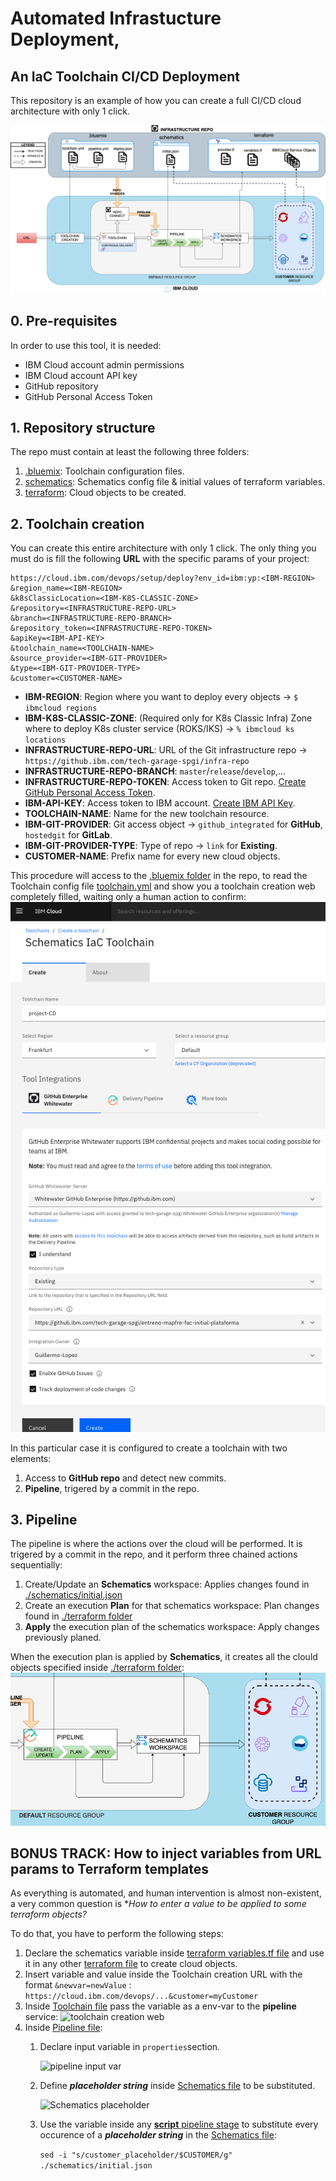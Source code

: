 # Automated Infrastucture Deployment, 
## An IaC Toolchain CI/CD Deployment

This repository is an example of how you can create a full CI/CD cloud architecture with only 1 click.

![Complete infra deployment](./images/toolchainInfraDeploy.png)


## 0. Pre-requisites
In order to use this tool, it is needed:
- IBM Cloud account admin permissions
- IBM Cloud account API key
- GitHub repository
- GitHub Personal Access Token

## 1. Repository structure
The repo must contain at least the following three folders:
1. [.bluemix](./.bluemix): Toolchain configuration files.
2. [schematics](./schematics): Schematics config file & initial values of terraform variables.
3. [terraform](./terraform): Cloud objects to be created.

## 2. Toolchain creation
You can create this entire architecture with only 1 click.
The only thing you must do is fill the following **URL** with the specific params of your project:
```
https://cloud.ibm.com/devops/setup/deploy?env_id=ibm:yp:<IBM-REGION>
&region_name=<IBM-REGION>
&k8sClassicLocation=<IBM-K8S-CLASSIC-ZONE>
&repository=<INFRASTRUCTURE-REPO-URL>
&branch=<INFRASTRUCTURE-REPO-BRANCH>
&repository_token=<INFRASTRUCTURE-REPO-TOKEN>
&apiKey=<IBM-API-KEY>
&toolchain_name=<TOOLCHAIN-NAME>
&source_provider=<IBM-GIT-PROVIDER>
&type=<IBM-GIT-PROVIDER-TYPE>
&customer=<CUSTOMER-NAME>
```

- **IBM-REGION**: Region where you want to deploy every objects -> ```$ ibmcloud regions```
- **IBM-K8S-CLASSIC-ZONE**: (Required only for K8s Classic Infra) Zone where to deploy K8s cluster service (ROKS/IKS) -> ```% ibmcloud ks locations```
- **INFRASTRUCTURE-REPO-URL**: URL of the Git infrastructure repo -> ```https://github.ibm.com/tech-garage-spgi/infra-repo```
- **INFRASTRUCTURE-REPO-BRANCH**: ```master```/```release```/```develop```,...
- **INFRASTRUCTURE-REPO-TOKEN**: Access token to Git repo. [Create GitHub Personal Access Token](https://github.ibm.com/settings/tokens).
- **IBM-API-KEY**: Access token to IBM account. [Create IBM API Key](https://cloud.ibm.com/iam/apikeys).
- **TOOLCHAIN-NAME**: Name for the new toolchain resource.
- **IBM-GIT-PROVIDER**: Git access object -> ```github_integrated``` for **GitHub**, ```hostedgit``` for **GitLab**.
- **IBM-GIT-PROVIDER-TYPE**: Type of repo -> ```link``` for **Existing**.
- **CUSTOMER-NAME**: Prefix name for every new cloud objects.


This procedure will access to the [.bluemix folder](./.bluemix) in the repo, to read the Toolchain config file [toolchain.yml](./.bluemix/toolchain.yml) and show you a toolchain creation web completely filled, waiting only a human action to confirm:
![toolchain creation web](./images/toolchainCreationWeb.png)

In this particular case it is configured to create a toolchain with two elements:
1. Access to **GitHub repo** and detect new commits.
2. **Pipeline**, trigered by a commit in the repo.

## 3. Pipeline

The pipeline is where the actions over the cloud will be performed. It is trigered by a commit in the repo, and it perform three chained actions sequentially:
   1. Create/Update an **Schematics** workspace: Applies changes found in [./schematics/initial.json](./schematics/initial.json)
   2. Create an execution **Plan** for that schematics workspace: Plan changes found in [./terraform folder](./terraform)
   3. **Apply** the execution plan of the schematics workspace: Apply changes previously planed.

When the execution plan is applied by **Schematics**, it creates all the clould objects specified inside [./terraform folder](./terraform):
![Pipeline Execution](./images/pipelineExecution.png)


## BONUS TRACK: How to inject variables from URL params to Terraform templates 

As everything is automated, and human intervention is almost non-existent, a very common question is **How to enter a value to be applied to some terraform objects?*

To do that, you have to perform the following steps:

1. Declare the schematics variable inside [terraform variables.tf file](./terraform/variables.tf) and use it in any other [terraform file](./terraform) to create cloud objects.
2. Insert variable and value inside the Toolchain creation URL with the format ```&newvar=newValue``` :
   ```https://cloud.ibm.com/devops/...&customer=myCustomer```
3. Inside [Toolchain file](./.bluemix/toolchain.yml) pass the variable as a env-var to the **pipeline** service:
![toolchain creation web](./images/toolchainVariable.png)
4. Inside [Pipeline file](./.bluemix/pipeline.yml):
   1. Declare input variable in ```properties```section.

      ![pipeline input var](./images/pipelineInputVar.png)
   2. Define ***placeholder string*** inside [Schematics file](./schematics/initial.json) to be substituted.

      ![Schematics placeholder](./images/placeholderSchematics.png)
   3. Use the variable inside any [**script** pipeline stage](./.bluemix/pipeline.yml) to substitute every occurence of a ***placeholder string*** in the [Schematics file](./schematics/initial.json):
   
      ```sed -i "s/customer_placeholder/$CUSTOMER/g" ./schematics/initial.json```
